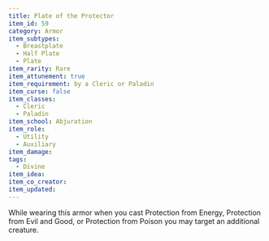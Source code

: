 ```yaml
---
title: Plate of the Protector
item_id: 59
category: Armor
item_subtypes:
  - Breastplate
  - Half Plate
  - Plate
item_rarity: Rare
item_attunement: true
item_requirement: by a Cleric or Paladin
item_curse: false
item_classes:
  - Cleric
  - Paladin
item_school: Abjuration
item_role:
  - Utility
  - Auxiliary
item_damage:
tags:
  - Divine
item_idea:
item_co_creator:
item_updated:
---
```


While wearing this armor when you cast <magic-spell>Protection from Energy</magic-spell>, <magic-spell>Protection from Evil and Good</magic-spell>, or <magic-spell>Protection from Poison</magic-spell> you may target an additional creature.
